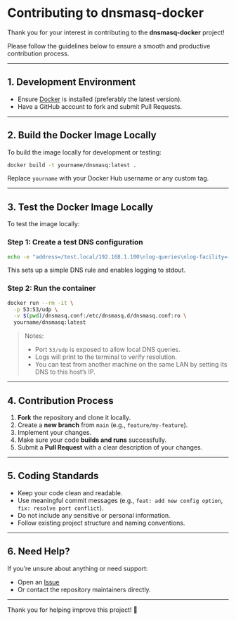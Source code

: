 # Contributing to dnsmasq-docker

Thank you for your interest in contributing to the **dnsmasq-docker** project!

Please follow the guidelines below to ensure a smooth and productive contribution process.

---

## 1. Development Environment

- Ensure [Docker](https://www.docker.com/) is installed (preferably the latest version).
- Have a GitHub account to fork and submit Pull Requests.

---

## 2. Build the Docker Image Locally

To build the image locally for development or testing:

```bash
docker build -t yourname/dnsmasq:latest .
```

Replace `yourname` with your Docker Hub username or any custom tag.

---

## 3. Test the Docker Image Locally

To test the image locally:

### Step 1: Create a test DNS configuration

```bash
echo -e "address=/test.local/192.168.1.100\nlog-queries\nlog-facility=-" > dnsmasq.conf
```

This sets up a simple DNS rule and enables logging to stdout.

### Step 2: Run the container

```bash
docker run --rm -it \
  -p 53:53/udp \
  -v $(pwd)/dnsmasq.conf:/etc/dnsmasq.d/dnsmasq.conf:ro \
  yourname/dnsmasq:latest
```

> Notes:
> - Port `53/udp` is exposed to allow local DNS queries.
> - Logs will print to the terminal to verify resolution.
> - You can test from another machine on the same LAN by setting its DNS to this host’s IP.

---

## 4. Contribution Process

1. **Fork** the repository and clone it locally.
2. Create a **new branch** from `main` (e.g., `feature/my-feature`).
3. Implement your changes.
4. Make sure your code **builds and runs** successfully.
5. Submit a **Pull Request** with a clear description of your changes.

---

## 5. Coding Standards

- Keep your code clean and readable.
- Use meaningful commit messages (e.g., `feat: add new config option`, `fix: resolve port conflict`).
- Do not include any sensitive or personal information.
- Follow existing project structure and naming conventions.

---

## 6. Need Help?

If you’re unsure about anything or need support:
- Open an [Issue](https://github.com/your-org/dnsmasq-docker/issues)
- Or contact the repository maintainers directly.

---

Thank you for helping improve this project! 🙌
